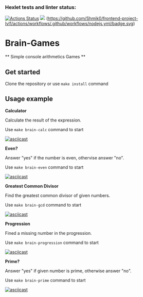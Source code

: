 ### Hexlet tests and linter status:
[![Actions Status](https://github.com/Shmik0/frontend-project-lvl1/workflows/hexlet-check/badge.svg)](https://github.com/Shmik0/frontend-project-lvl1/actions)
<a href="https://codeclimate.com/github/Shmik0/frontend-project-lvl1/maintainability"><img src="https://api.codeclimate.com/v1/badges/cdf814afe1f6e1367949/maintainability" /></a>
(https://github.com/Shmik0/frontend-project-lvl1/actions/workflows/.github/workflows/nodejs.yml/badge.svg)

# Brain-Games

** Simple console arithmetics Games **  

## Get started

Clone the repository or use `make install` command

## Usage example

**Calculator**

Calculate the result of the expression.

Use `make brain-calc` command to start

[![asciicast](https://asciinema.org/a/IcAIeFJkfXalUaigflIADmBKD.svg)](https://asciinema.org/a/IcAIeFJkfXalUaigflIADmBKD)

**Even?**

Answer "yes" if the number is even, othervise answer "no".

Use `make brain-even` command to start

[![asciicast](https://asciinema.org/a/uoeQUldb1yhTuXkQ0xMEYbZAS.svg)](https://asciinema.org/a/uoeQUldb1yhTuXkQ0xMEYbZAS)

**Greatest Common Divisor**

Find the greatest common divisor of given numbers.

Use `make brain-gcd` command to start

[![asciicast](https://asciinema.org/a/GzeMT2wrsR66i3NyANGyQywu4.svg)](https://asciinema.org/a/GzeMT2wrsR66i3NyANGyQywu4)

**Progression**

Fined a missing number in the progression.

Use `make brain-progression` command to start

[![asciicast](https://asciinema.org/a/wkcXrJOlGpSfuGpawMB0aGP79.svg)](https://asciinema.org/a/wkcXrJOlGpSfuGpawMB0aGP79)

**Prime?**

Answer "yes" if given number is prime, otherwise answer "no".

Use `make brain-prime` command to start

[![asciicast](https://asciinema.org/a/j2PoHUuGRArGFUVbsyhP0EdYg.svg)](https://asciinema.org/a/j2PoHUuGRArGFUVbsyhP0EdYg)
